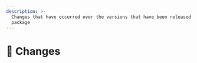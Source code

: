 ```yaml
---
description: >-
  Changes that have occurred over the versions that have been released of the
  package
---
```


# 🧁 Changes

